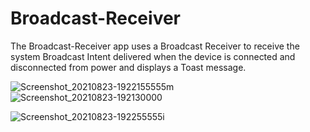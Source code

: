 # Broadcast-Receiver
The Broadcast-Receiver app uses a Broadcast Receiver to receive the system Broadcast Intent delivered when the device is connected and disconnected from power and displays a Toast message.












![Screenshot_20210823-1922155555m](https://user-images.githubusercontent.com/85061997/130644948-599f5c3d-10e6-4a6c-84b1-2902f5f9137e.png)     ![Screenshot_20210823-192130000](https://user-images.githubusercontent.com/85061997/130644681-6bab2b62-4e03-4134-ae62-b651f4065901.png)


![Screenshot_20210823-192255555i](https://user-images.githubusercontent.com/85061997/130644994-3770c3ed-dfe5-4fc9-9e89-244bcd0e43a4.png)
